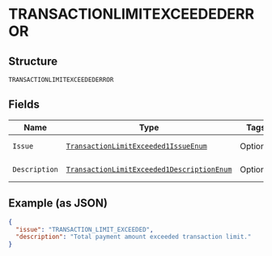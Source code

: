 
# TRANSACTIONLIMITEXCEEDEDERROR

## Structure

`TRANSACTIONLIMITEXCEEDEDERROR`

## Fields

| Name | Type | Tags | Description | Getter | Setter |
|  --- | --- | --- | --- | --- | --- |
| `Issue` | [`TransactionLimitExceeded1IssueEnum`](../../doc/models/transaction-limit-exceeded-1-issue-enum.md) | Optional | - | TransactionLimitExceeded1IssueEnum getIssue() | setIssue(TransactionLimitExceeded1IssueEnum issue) |
| `Description` | [`TransactionLimitExceeded1DescriptionEnum`](../../doc/models/transaction-limit-exceeded-1-description-enum.md) | Optional | - | TransactionLimitExceeded1DescriptionEnum getDescription() | setDescription(TransactionLimitExceeded1DescriptionEnum description) |

## Example (as JSON)

```json
{
  "issue": "TRANSACTION_LIMIT_EXCEEDED",
  "description": "Total payment amount exceeded transaction limit."
}
```


